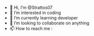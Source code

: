 - 👋 Hi, I’m @Strattos07
- 👀 I’m interested in coding
- 🌱 I’m currently learning developer
- 💞️ I’m looking to collaborate on anything
- 📫 How to reach me :

<!---
Strattos07/Strattos07 is a ✨ special ✨ repository because its `README.md` (this file) appears on your GitHub profile.
You can click the Preview link to take a look at your changes.
--->

